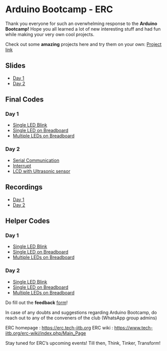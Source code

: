 # Arduino Bootcamp - ERC
Thank you everyone for such an overwhelming response to the **Arduino Bootcamp!**
Hope you all learned a lot of new interesting stuff and had fun while making your very own cool projects.

Check out some **amazing** projects here and try them on your own: [Project link](https://docs.google.com/document/d/1K8p7n1jSgp3o492jHtbmHESs76jeD3BUkGx7sxbgEp8/edit?usp=sharing)

## Slides
- [Day 1](https://drive.google.com/file/d/1RuDArgnIjwmHom1mzwdm80VLESwUrQFj/view?usp=sharing)
- [Day 2](https://docs.google.com/presentation/d/1dlFyoDcGQL5VvBPFyClgeAkk57sVCxb0MDp4b8uInpI/edit?usp=sharing)

## Final Codes
### Day 1
- [Single LED Blink](codes/day1/code1-singleLED.txt)
- [Single LED on Breadboard](codes/day1/code2-LEDonBreadboard.txt)
- [Multiple LEDs on Breadboard](codes/day1/code3-multipleLEDonBreadboard.txt)

### Day 2
- [Serial Communication](codes/day1/code1-serialComm.txt)
- [Interrupt](codes/day1/code2-interrupt.txt)
- [LCD with Ultrasonic sensor](codes/day1/code3-lcd-ultrasonic.txt)



## Recordings
- [Day 1](https://drive.google.com/file/d/1XonZbVNbN_ybmcEeC9GMVkCzvp1xZlDZ/view?usp=sharing)
- [Day 2](https://drive.google.com/file/d/1XonZbVNbN_ybmcEeC9GMVkCzvp1xZlDZ/view?usp=sharing)


## Helper Codes
### Day 1
- [Single LED Blink](helper-codes/day1/code1-singleLED.txt)
- [Single LED on Breadboard](helper-codes/day1/code2-LEDonBreadboard.txt)
- [Multiple LEDs on Breadboard](helper-codes/day1/code3-multipleLEDonBreadboard.txt)

### Day 2
- [Single LED Blink](helper-codes/day1/code1-singleLED.txt)
- [Single LED on Breadboard](helper-codes/day1/code1-LEDonBreadboard.txt)
- [Multiple LEDs on Breadboard](helper-codes/day1/code1-multipleLEDonBreadboard.txt)




Do fill out the **feedback** [form](https://forms.gle/NyXCwnARfTUmurn17)!

In case of any doubts and suggestions regarding Arduino Bootcamp, do reach out to any of the conveners of the club (WhatsApp group admins)

ERC homepage : https://erc.tech-iitb.org
ERC wiki : https://www.tech-iitb.org/erc-wiki/index.php/Main_Page



Stay tuned for ERC’s upcoming events!
Till then, 
Think, Tinker, Transform!


